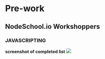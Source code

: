 # Pre-work
## NodeSchool.io Workshoppers
### JAVASCRIPTING
**screenshot of completed list**
                                <img src="http://imageshack.com/a/img922/8870/DqvjQK.png">
